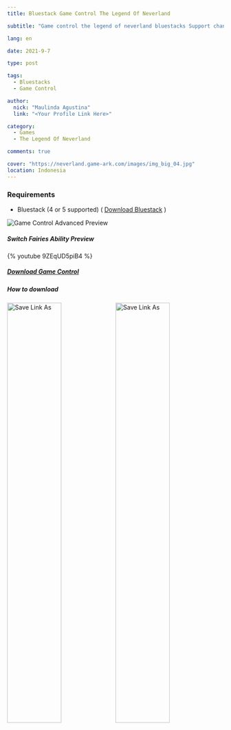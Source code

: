 ```yaml
---
title: Bluestack Game Control The Legend Of Neverland

subtitle: "Game control the legend of neverland bluestacks Support change fairy and job skill"

lang: en

date: 2021-9-7

type: post

tags:
  - Bluestacks
  - Game Control

author:
  nick: "Maulinda Agustina"
  link: "<Your Profile Link Here>"

category:
  - Games
  - The Legend Of Neverland

comments: true

cover: "https://neverland.game-ark.com/images/img_big_04.jpg"
location: Indonesia
---
```


### Requirements
  - Bluestack (4 or 5 supported) ( [Download Bluestack](https://www.bluestacks.com/bluestacks-5.html) )
  
![Game Control Advanced Preview](https://user-images.githubusercontent.com/12471057/132322833-e5578e29-0ad7-422e-845a-bf9fabb313fd.png)
  
##### Switch Fairies Ability Preview
{% youtube 9ZEqUD5piB4 %}
  
##### [Download Game Control](https://raw.githubusercontent.com/dimaslanjaka/dimaslanjaka.github.io/compiler/src-posts/The%20Legend%20Of%20Neverland/Bluestacks%20Game%20Control/The%20Legend%20of%20Neverland%20%5Bcustom%20script%5D.cfg)

##### How to download
<div style="clear:both;"></div>
<div>
  <img src="https://user-images.githubusercontent.com/12471057/132330527-d978ef5c-aa2d-4387-bf65-bf817ae66c97.png" width="50%" height="auto" alt="Save Link As" style="display:inline-block;float:left;" />
  <img src="https://user-images.githubusercontent.com/12471057/132330641-d0b6dd99-34b4-42c4-81aa-4be7bddfb4b7.png" width="50%" height="auto" alt="Save Link As" style="display:inline-block;float:left;" />
</div>
<div style="clear:both;"></div>
